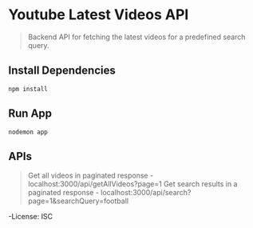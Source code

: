 # Youtube Latest Videos API

> Backend API for fetching the latest videos for a predefined search query.

## Install Dependencies

```
npm install
```

## Run App

```
nodemon app
```

## APIs

> Get all videos in paginated response - localhost:3000/api/getAllVideos?page=1
> Get search results in a paginated response - localhost:3000/api/search?page=1&searchQuery=football

-License: ISC
